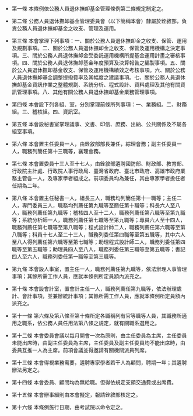 * 第一條 本條例依公務人員退休撫卹基金管理條例第二條規定制定之。

* 第二條 公務人員退休撫卹基金管理委員會（以下簡稱本會）隸屬於銓敘部，負責公務人員退休撫卹基金之收支、管理及運用。

* 第三條 本會掌理下列事項：一、關於公務人員退休撫卹金之收支、保管、運用及規劃事項。二、關於公務人員退休撫卹金之收支、保管及運用機構之決定事項。三、關於公務人員退休撫卹金受委託運用機構所提基金運用計畫之審核事項。四、關於公務人員退休撫卹基金年度預算及決算報告之編製事項。五、關於公人員退休撫卹基金收支、保管及運用機構績效之考核事項。六、關於公務人員退休撫卹基金調整提撥費率及其幅度之建議事項。七、關於公務人員退休撫卹基金資訊作業之整體規劃、系統分析、程式設計、資料處理及其他有關資訊管理事項。八、其他有關公務人員退休撫卹基金業務管理事項。

* 第四條 本會設下列各組、室，分別掌理前條所列事項：一、業務組。二、財務組。三、稽核組。四、資訊室。

* 第五條 本會設秘書室掌理議事、文書、印信、庶務、出納、公共關係及不屬各組室事項。

* 第六條 本會置主任委員一人，由銓敘部部長兼任，綜理會務；副主任委員一人，職務列簡任第十三職等，襄理會務。

* 第七條 本會置委員十三人至十七人，由銓敘部遴聘國防部、財政部、教育部、行政院主計處、行政院人事行政局、臺灣省政府、臺北市政府、高雄市政府業務主管各一人，及專家學者組成之。前項委員均為兼任，其由專家學者擔任者任期為二年。

* 第八條 本會置主任秘書一人，組長三人，職務均列簡任第十一職等；主任二人，專門委員三人，職務均列薦任第九職等至簡任第十職等；科長六人至八人，職務列薦任第九職等；稽核四人至十二人，職務列薦任第八職等至第九職等；系統分析師一人，職務列薦任第七職等至第九職等；專員六人至十四人，職務列薦任第七職等至第八職等；程式設計師二人，職務列薦任第六職等至第八職等；科員十七人至二十三人，職務列委任第四職等至第五職等，其中六人至八人得列薦任第六職等至第七職等；助理程式設計師二人，職務列委任第四職等至第五職等；助理員四人至八人，職務列委任第三職等至第五職等；書記四人至六人，職務列委任第一職等至第三職等。

* 第九條 本會設人事室，置主任一人，職務列薦任第九職等，依法辦理人事管理事項；其餘所需工作人員，應就本條例所定員額內派充之。

* 第十條 本會設會計室，置會計主任一人，職務列薦任第九職等，依法辦理歲計、會計事項，並兼辦統計事項；其餘所需工作人員，應就本條例所定員額內派充之。

* 第十一條 第六條及第八條至第十條所定各職稱列有官等職等人員，其職務所適用之職系，依公務人員任用法第八條之規定，就有關職系選用之。

* 第十二條 本會委員會議以每月開會一次為原則，由主任委員為主席，主任委員未能出席時，由副主任委員為主席，主任委員及副主任委員均不能出席時，由委員互推一人為主席。前項會議並得邀請有關機關派員列席。

* 第十三條 本會得視業務需要，遴聘專家學者若干人為顧問，聘期一年；其遴聘辦法另定之。

* 第十四條 本會委員、顧問均為無給職。但得依規定支領交通費或出席費。

* 第十五條 本會辦事細則由本會擬定，報請銓敘部核定之。

* 第十六條 本條例施行日期，由考試院以命令定之。

